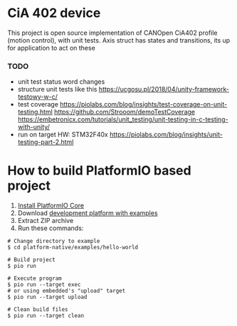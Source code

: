 # CiA 402 device

This project is open source implementation of CANOpen CiA402 profile (motion control), with unit tests.
Axis struct has states and transitions, its up for application to act on these

### TODO 

- unit test status word changes
- structure unit tests like this https://ucgosu.pl/2018/04/unity-framework-testowy-w-c/
- test coverage https://piolabs.com/blog/insights/test-coverage-on-unit-testing.html https://github.com/Strooom/demoTestCoverage https://embetronicx.com/tutorials/unit_testing/unit-testing-in-c-testing-with-unity/
- run on target HW: STM32F40x https://piolabs.com/blog/insights/unit-testing-part-2.html


How to build PlatformIO based project
=====================================

1. [Install PlatformIO Core](https://docs.platformio.org/page/core.html)
2. Download [development platform with examples](https://github.com/platformio/platform-native/archive/develop.zip)
3. Extract ZIP archive
4. Run these commands:

```shell
# Change directory to example
$ cd platform-native/examples/hello-world

# Build project
$ pio run

# Execute program
$ pio run --target exec
# or using embedded's "upload" target
$ pio run --target upload

# Clean build files
$ pio run --target clean
```
